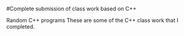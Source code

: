 #Complete submission of class work based on C++

Random C++ programs 
These are some of the C++ class work that I completed. 
